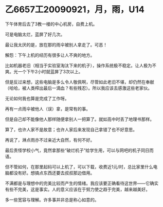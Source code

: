 # 乙6657工20090921，月，雨，U14

下午体育后去了3教一楼的中心机房，自费上机。

可是电脑太烂，蓝屏了好几次。

最让我太厌的是，放在那的雨伞被别人拿走了。可恶！

解怨：下午上机的经历有很多让人不爽的地方。

比如机器老旧（相当于实验室淘汰下来的机子），操作系统极不稳定。让人极为不爽。光一个下午2小时就蓝屏了3次以上。

但是反过来想，这些电脑是多么令人敬佩啊，尽管如此老旧不堪，却仍然在奉献（哈哈，被人类榨出最后一滴血？有些残忍）。所以我应该去感激这些老家伙。

无论如何我也算是完成了工作呀。

再有一点雨伞被他人（误）拿，是常有的事。

但是自己却不能像他人那样随便拿别人一把算了。就如高中时丢了地理书那样。

算了，也许人家不是故意；也许人家后来发现自己拿错了也不好意思。

再说了，淋点雨亦不过亲近大自然，有何不好。

最后责怪学校小气，竟然拿那些“破烂机子”给学生用，可以与网吧的机子同日而语。

但不管如何，在那里起码可以上机了，可以下载，收费近1元/时，总比家里什么电脑都没有好。想搞点东西还要去叔叔那边借用。

不满都是与理想中的完美比较而产生的情绪。我应该要正确看待这世界——它确实有些不完美，这是事实。人的意义应该在于努力使之趋于完美，越来越美好。

多一些宽容与理解。许多事并非总是称心如意的。
